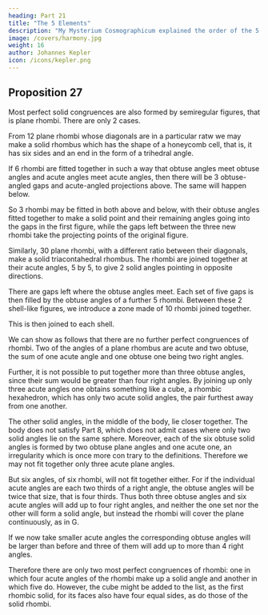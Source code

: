 ```yaml
---
heading: Part 21
title: "The 5 Elements"
description: "My Mysterium Cosmographicum explained the order of the 5 solids in the world"
image: /covers/harmony.jpg
weight: 16
author: Johannes Kepler
icon: /icons/kepler.png
---
```



## Proposition 27

Most perfect solid congruences are also formed by semiregular figures, that is plane rhombi. There are only 2 cases.

From 12 plane rhombi whose diagonals are in a particular ratw we may make a solid rhombus which has the shape of a honeycomb cell, that is, it has six sides and an end in the form of a trihedral angle. 

If 6 rhombi are fitted together in such a way that obtuse angles meet obtuse angles and acute angles meet acute angles, then there will be 3 obtuse-angled gaps and acute-angled projections above. The same will happen below. 

So 3 rhombi may be fitted in both above and below, with their obtuse angles fitted together to make a solid point and their remaining angles going into the gaps in the first figure, while the gaps left between the three new rhombi take the projecting points of the original figure.

Similarly, 30 plane rhombi, with a different ratio between their diagonals, make a solid triacontahedral rhombus. The rhombi are joined together at their acute angles, 5 by 5, to give 2 solid angles pointing in opposite directions.

There are gaps left where the obtuse angles meet. Each set of five gaps is then filled by the obtuse angles of a further 5 rhombi. Between these 2 shell-like figures, we introduce a zone made of 10 rhombi joined together.

This is then joined to each shell.

We can show as follows that there are no further perfect congruences of rhombi. Two of the angles of a plane rhombus are acute and two obtuse, the sum of one acute angle and one obtuse one being two right angles. 

Further, it is not possible to put together more than three obtuse angles, since their sum would be greater than four right angles. By joining up only three acute angles one obtains something like a cube, a rhombic hexahedron, which has only two
acute solid angles, the pair furthest away from one another.

The other solid angles, in the middle of the body, lie closer together. The body does not satisfy Part 8, which does not admit cases where only two solid angles lie on the same sphere. Moreover, each of the six obtuse solid angles is formed by two obtuse plane angles and one acute one, an irregularity which is once more con­
trary to the definitions. Therefore we may not fit together only three acute plane
angles. 

But six angles, of six rhombi, will not fit together either. For if the individual acute angles are each two thirds of a right angle, the obtuse angles will be twice that size, that is four thirds. Thus both three obtuse angles and
six acute angles will add up to four right angles, and neither the one set nor
the other will form a solid angle, but instead the rhombi will cover the plane
continuously, as in G. 

If we now take smaller acute angles the corresponding obtuse angles will be larger than before and three of them will add up to more than 4 right angles.

Therefore there are only two most perfect congruences of rhombi: one in which four acute angles of the rhombi make up a solid angle and another in which five do. However, the cube might be added to the list, as the first rhombic solid, for its faces also have four equal sides, as do those of the solid rhombi.






